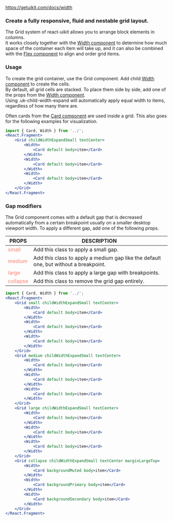 https://getuikit.com/docs/width

### Create a fully responsive, fluid and nestable grid layout.
The Grid system of react-uikit allows you to arrange block elements in columns.  
It works closely together with the <a href='#/Width' target='blank'>Width component</a> to determine how much space of the container each item will take up, 
and it can also be combined with the <a href='#/Flex' target='blank'>Flex component</a> to align and order grid items.

### Usage
To create the grid container, use the Grid component.
Add child <a href='#/Width' target='blank'>Width component</a> to create the cells.  
By default, all grid cells are stacked.
To place them side by side, add one of the props from the <a href='#/Width' target='blank'>Width component</a>.  
Using .uk-child-width-expand will automatically apply equal width to items, regardless of how many there are.

Often cards from the <a href='#/Card' target='blank'>Card component</a> are used inside a grid. This also goes for the following examples for visualization.

```jsx
import { Card, Width } from '../';
<React.Fragment>
    <Grid childWidthExpandSmall textCenter>
        <Width>
            <Card default body>item</Card>
        </Width>
        <Width>
            <Card default body>item</Card>
        </Width>
        <Width>
            <Card default body>item</Card>
        </Width>
    </Grid>
</React.Fragment>
```

### Gap modifiers
The Grid component comes with a default gap that is decreased automatically from a certain breakpoint usually on a smaller desktop viewport width.
To apply a different gap, add one of the following props.

| PROPS  | DESCRIPTION |
| ----- | ----------- |
| <span style="color:salmon">small</span> | Add this class to apply a small gap. |
| <span style="color:salmon">medium</span> | Add this class to apply a medium gap like the default one, but without a breakpoint. |
| <span style="color:salmon">large</span> | Add this class to apply a large gap with breakpoints. |
| <span style="color:salmon">collapse</span> | Add this class to remove the grid gap entirely. |

```jsx
import { Card, Width } from '../';
<React.Fragment>
    <Grid small childWidthExpandSmall textCenter>
        <Width>
            <Card default body>item</Card>
        </Width>
        <Width>
            <Card default body>item</Card>
        </Width>
        <Width>
            <Card default body>item</Card>
        </Width>
    </Grid>
    <Grid medium childWidthExpandSmall textCenter>
        <Width>
            <Card default body>item</Card>
        </Width>
        <Width>
            <Card default body>item</Card>
        </Width>
        <Width>
            <Card default body>item</Card>
        </Width>
    </Grid>
    <Grid large childWidthExpandSmall textCenter>
        <Width>
            <Card default body>item</Card>
        </Width>
        <Width>
            <Card default body>item</Card>
        </Width>
        <Width>
            <Card default body>item</Card>
        </Width>
    </Grid>
    <Grid collapse childWidthExpandSmall textCenter marginLargeTop>
        <Width>
            <Card backgroundMuted body>item</Card>
        </Width>
        <Width>
            <Card backgroundPrimary body>item</Card>
        </Width>
        <Width>
            <Card backgroundSecondary body>item</Card>
        </Width>
    </Grid>
</React.Fragment>
```
